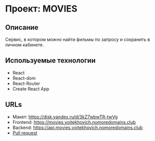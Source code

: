 # Проект: MOVIES

## Описание

Сервис, в котором можно найти фильмы по запросу и сохранить в личном кабинете.

## Используемые технологии

* React
* React-dom
* React-Router
* Create React App

## URLs
* Макет: https://disk.yandex.ru/d/3kZ7wbwTR-twVg
* Frontend: https://movies.voitekhovich.nomoredomains.club
* Backend: https://api.movies.voitekhovich.nomoredomains.club
* [Pull request](https://github.com/voitekhovich/movies-explorer-frontend/pull/2)
